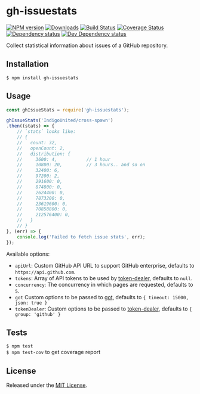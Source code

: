 # gh-issuestats

[![NPM version][npm-image]][npm-url] [![Downloads][downloads-image]][npm-url] [![Build Status][travis-image]][travis-url] [![Coverage Status][coveralls-image]][coveralls-url] [![Dependency status][david-dm-image]][david-dm-url] [![Dev Dependency status][david-dm-dev-image]][david-dm-dev-url]

[npm-url]:https://npmjs.org/package/gh-issuestats
[downloads-image]:http://img.shields.io/npm/dm/gh-issuestats.svg
[npm-image]:http://img.shields.io/npm/v/gh-issuestats.svg
[travis-url]:https://travis-ci.org/IndigoUnited/node-gh-issuestats
[travis-image]:http://img.shields.io/travis/IndigoUnited/node-gh-issuestats/master.svg
[coveralls-url]:https://coveralls.io/r/IndigoUnited/node-gh-issuestats
[coveralls-image]:https://img.shields.io/coveralls/IndigoUnited/node-gh-issuestats/master.svg
[david-dm-url]:https://david-dm.org/IndigoUnited/node-gh-issuestats
[david-dm-image]:https://img.shields.io/david/IndigoUnited/node-gh-issuestats.svg
[david-dm-dev-url]:https://david-dm.org/IndigoUnited/node-gh-issuestats#info=devDependencies
[david-dm-dev-image]:https://img.shields.io/david/dev/IndigoUnited/node-gh-issuestats.svg

Collect statistical information about issues of a GitHub repository.


## Installation

`$ npm install gh-issuestats`


## Usage

```js
const ghIssueStats = require('gh-issuestats');

ghIssueStats('IndigoUnited/cross-spawn')
.then((stats) => {
    // `stats` looks like:
    // {
    //   count: 32,
    //   openCount: 2,
    //   distribution: {
    //     3600: 4,           // 1 hour
    //     10800: 20,         // 3 hours.. and so on
    //     32400: 6,
    //     97200: 2,
    //     291600: 0,
    //     874800: 0,
    //     2624400: 0,
    //     7873200: 0,
    //     23619600: 0,
    //     70858800: 0,
    //     212576400: 0,
    //   }
    // }
}, (err) => {
    console.log('Failed to fetch issue stats', err);
});
```

Available options:

- `apiUrl`: Custom GitHub API URL to support GitHub enterprise, defaults to `https://api.github.com`.
- `tokens`: Array of API tokens to be used by [token-dealer](https://github.com/IndigoUnited/node-token-dealer), defaults to `null`.
- `concurrency`: The concurrency in which pages are requested, defaults to `5`.
- `got` Custom options to be passed to [got](https://github.com/sindresorhus/got), defaults to `{ timeout: 15000, json: true }`
- `tokenDealer`: Custom options to be passed to [token-dealer](https://github.com/IndigoUnited/node-token-dealer), defaults to `{ group: 'github' }`


## Tests

`$ npm test`   
`$ npm test-cov` to get coverage report


## License

Released under the [MIT License](http://www.opensource.org/licenses/mit-license.php).
